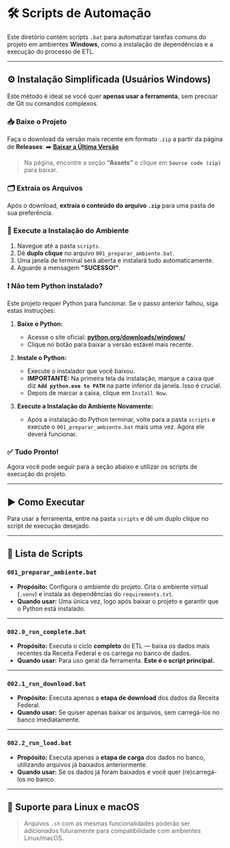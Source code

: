 # 🛠 Scripts de Automação

Este diretório contém scripts `.bat` para automatizar tarefas comuns do projeto em ambientes **Windows**, como a
instalação de dependências e a execução do processo de ETL.

---

## ⚙️ Instalação Simplificada (Usuários Windows)

Este método é ideal se você quer **apenas usar a ferramenta**, sem precisar de Git ou comandos complexos.

### 📥 Baixe o Projeto

Faça o download da versão mais recente em formato `.zip` a partir da página de **Releases**:
➡️ **[Baixar a Última Versão](https://github.com/msantosjader/rfb-cnpj-etl/releases/latest)**

> Na página, encontre a seção **“Assets”** e clique em **`Source code (zip)`** para baixar.

### 🗂 Extraia os Arquivos

Após o download, **extraia o conteúdo do arquivo `.zip`** para uma pasta de sua preferência.

### 🚀 Execute a Instalação do Ambiente

1. Navegue até a pasta `scripts`.
2. Dê **duplo clique** no arquivo `001_preparar_ambiente.bat`.
3. Uma janela de terminal será aberta e instalará tudo automaticamente.
4. Aguarde a mensagem **"SUCESSO!"**.

### ❗ Não tem Python instalado?

Este projeto requer Python para funcionar. Se o passo anterior falhou, siga estas instruções:

1. **Baixe o Python:**
    * Acesse o site oficial: **[python.org/downloads/windows/](https://www.python.org/downloads/windows/)**
    * Clique no botão para baixar a versão estável mais recente.

2. **Instale o Python:**
    * Execute o instalador que você baixou.
    * **IMPORTANTE:** Na primeira tela da instalação, marque a caixa que diz **`Add python.exe to PATH`** na parte
      inferior da janela. Isso é crucial.
    * Depois de marcar a caixa, clique em `Install Now`.

3. **Execute a Instalação do Ambiente Novamente:**
    * Após a instalação do Python terminar, volte para a pasta `scripts` e execute o `001_preparar_ambiente.bat` mais
      uma vez. Agora ele deverá funcionar.

### ✅ Tudo Pronto!

Agora você pode seguir para a seção abaixo e utilizar os scripts de execução do projeto.

---

## ▶️ Como Executar

Para usar a ferramenta, entre na pasta `scripts` e dê um duplo clique no script de execução desejado.

---

## 📜 Lista de Scripts

### `001_preparar_ambiente.bat`

- **Propósito:** Configura o ambiente do projeto. Cria o ambiente virtual (`.venv`) e instala as dependências do
  `requirements.txt`.
- **Quando usar:** Uma única vez, logo após baixar o projeto e garantir que o Python está instalado.

---

### `002.0_run_complete.bat`

- **Propósito:** Executa o ciclo **completo** do ETL — baixa os dados mais recentes da Receita Federal e os carrega no
  banco de dados.
- **Quando usar:** Para uso geral da ferramenta. **Este é o script principal.**

---

### `002.1_run_download.bat`

- **Propósito:** Executa apenas a **etapa de download** dos dados da Receita Federal.
- **Quando usar:** Se quiser apenas baixar os arquivos, sem carregá-los no banco imediatamente.

---

### `002.2_run_load.bat`

- **Propósito:** Executa apenas a **etapa de carga** dos dados no banco, utilizando arquivos já baixados anteriormente.
- **Quando usar:** Se os dados já foram baixados e você quer (re)carregá-los no banco.

---

## 🐧 Suporte para Linux e macOS

> Arquivos `.sh` com as mesmas funcionalidades poderão ser adicionados futuramente para compatibilidade com ambientes
> Linux/macOS.
